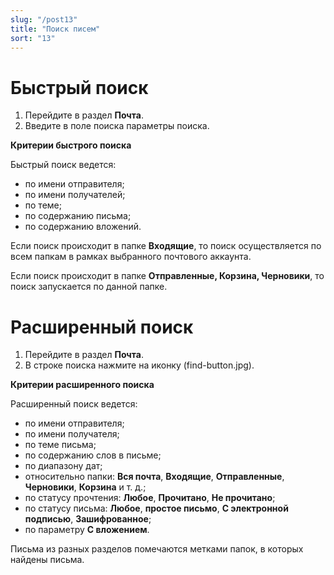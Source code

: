```yaml
---
slug: "/post13"
title: "Поиск писем"
sort: "13"
---
```


# Быстрый поиск 

1. Перейдите в раздел **Почта**.
2. Введите в поле поиска параметры поиска.

**Критерии быстрого поиска**

Быстрый поиск ведется:
- по имени отправителя;
- по имени получателей;
- по теме;
- по содержанию письма;
- по содержанию вложений.

Если поиск происходит в папке **Входящие**, то поиск осуществляется по всем папкам в рамках выбранного почтового аккаунта.  

Если поиск происходит в папке **Отправленные, Корзина, Черновики**, то поиск запускается по данной папке.

# Расширенный поиск

1. Перейдите в раздел **Почта**.
2. В строке поиска нажмите на иконку (find-button.jpg).

**Критерии расширенного поиска**

Расширенный поиск ведется:
- по имени отправителя;
- по имени получателя;
- по теме письма;
- по содержанию слов в письме;
- по диапазону дат;
- относительно папки: **Вся почта**, **Входящие**, **Отправленные**, **Черновики**, **Корзина** и т. д.;
- по статусу прочтения: **Любое**, **Прочитано**, **Не прочитано**;
- по статусу письма: **Любое**, **простое письмо**, **С электронной подписью**, **Зашифрованное**;
- по параметру **С вложением**.  
  
Письма из разных разделов помечаются метками папок, в которых найдены письма.
